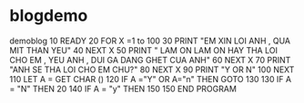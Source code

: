 # blogdemo
demoblog
10 READY
20 FOR X =1 to 100
30 PRINT "EM XIN LOI ANH , QUA MIT THAN YEU"
40 NEXT X
50 PRINT " LAM ON LAM ON HAY THA LOI CHO EM , YEU ANH , DUI GA DANG GHET CUA ANH"
60 NEXT X 
70 PRINT "ANH SE THA LOI CHO EM CHU?"
80 NEXT X
90 PRINT "Y OR N"
100 NEXT 
110 LET A = GET CHAR ()
120 IF A ="Y" OR A="n"
THEN GOTO 130
130 IF A = "N" THEN 20
140 IF A = "y" THEN 150
150 END PROGRAM
